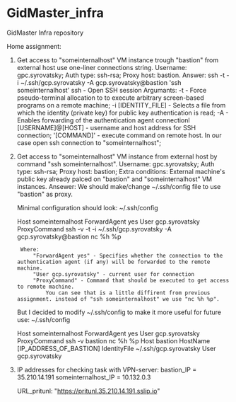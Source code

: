 # GidMaster_infra
GidMaster Infra repository

Home assignment:
1. Get access to "someinternalhost" VM instance trough "bastion" from external host use one-liner connections string.
    Username: gpc.syrovatsky;
    Auth type: ssh-rsa;
    Proxy host: bastion.
Answer:
    ssh -t -i ~/.ssh/gcp.syrovatsky -A gcp.syrovatsky@bastion 'ssh someinternalhost'
    ssh - Open SSH session
        Argumants:
            -t - Force pseudo-terminal allocation to to execute arbitrary screen-based programs on	a remote machine;
            -i [IDENTITY_FILE] - Selects a file from which the identity (private key) for public key authentication	is read;
            -A - Enables forwarding	of the authentication agent connectionl
            [USERNAME]@[HOST] - username and host address for SSH connection;
            '[COMMAND]' - execute command on remote host. In our case open ssh connection to "someinternalhost";

2. Get access to "someinternalhost" VM instance from external host by command "ssh someinternalhost".
    Username: gpc.syrovatsky;
    Auth type: ssh-rsa;
    Proxy host: bastion;
    Extra conditions: External machine's public key already palced on "bastion" and "someinternalhost" VM instances.
Ansewer:
    We should make/change ~/.ssh/config file to use "bastion" as proxy.

    Minimal configuration should look:
    ~/.ssh/config

    Host someinternalhost
        ForwardAgent yes
        User gcp.syrovatsky
        ProxyCommand ssh -v -t -i ~/.ssh/gcp.syrovatsky -A gcp.syrovatsky@bastion nc %h %p

        Where:
            "ForwardAgent yes" - Specifies whether the connection to the authentication agent (if any) will be forwarded to the remote machine.
            "User gcp.syrovatsky" - current user for connection
            "ProxyCommand" - Command that should be executed to get access to remote machine.
                You can see that is a little diffirent from previous assignment. instead of "ssh someinternalhost" we use "nc %h %p".
        
    But I decided to modify ~/.ssh/config to make it more useful for future use:
    ~/.ssh/config

    Host someinternalhost
        ForwardAgent yes
        User gcp.syrovatsky
        ProxyCommand ssh -v bastion nc %h %p
    Host bastion
        HostName [IP_ADDRESS_OF_BASTION]
        IdentityFile ~/.ssh/gcp.syrovatsky
        User gcp.syrovatsky

3. IP addresses for checking task with VPN-server:
    bastion_IP = 35.210.14.191
    someinternalhost_IP = 10.132.0.3
    
    URL_pritunl: "https://pritunl.35.210.14.191.sslip.io"
